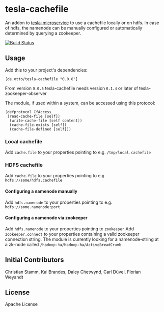 # tesla-cachefile

An addon to [tesla-microservice](https://github.com/otto-de/tesla-microservice)
to use a cachefile locally or on hdfs.
In case of hdfs, the namenode can be manually configured or automatically determined by querying a zookeeper.

[![Build Status](https://travis-ci.org/otto-de/tesla-cachefile.svg)](https://travis-ci.org/otto-de/tesla-cachefile)

## Usage

Add this to your project's dependencies:

`[de.otto/tesla-cachefile "0.0.8"]`

From version `0.0.5` tesla-cachefile needs version `0.1.4` or later of tesla-zookeeper-observer

The module, if used within a system, can be accessed using this protocol:

```
(defprotocol CfAccess
 (read-cache-file [self])
  (write-cache-file [self content])
  (cache-file-exists [self])
  (cache-file-defined [self]))
```

### Local cachefile
Add `cache.file` to your properties pointing to e.g. `/tmp/local.cachefile`

### HDFS cachefile
Add `cache.file` to your properties pointing to e.g. `hdfs://some/hdfs.cachefile`

#### Configuring a namenode manually
Add `hdfs.namenode` to your properties pointing to e.g. `hdfs://some.namenode:port`

#### Configuring a namenode via zookeeper
Add `hdfs.namenode` to your properties pointing to `zookeeper`
Add `zookeeper.connect` to your properties containing a valid zookeeper connection string.
The module is currently looking for a namenode-string at a zk-node called `/hadoop-ha/hadoop-ha/ActiveBreadCrumb`.

## Initial Contributors

Christian Stamm, Kai Brandes, Daley Chetwynd, Carl Düvel, Florian Weyandt

## License

Apache License
